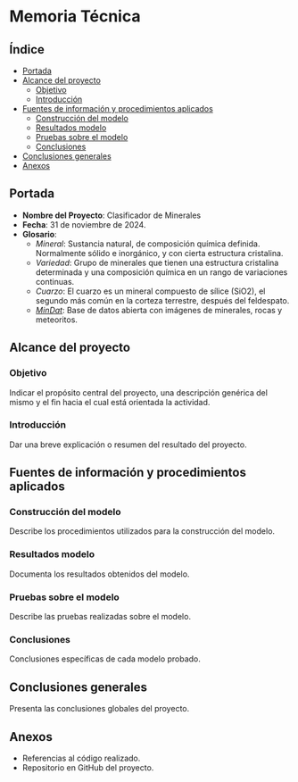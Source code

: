 # Memoria Técnica

## Índice
- [Portada](#portada)
- [Alcance del proyecto](#alcance-del-proyecto)
  - [Objetivo](#objetivo)
  - [Introducción](#introducción)
- [Fuentes de información y procedimientos aplicados](#fuentes-de-información-y-procedimientos-aplicados)
  - [Construcción del modelo](#construcción-del-modelo)
  - [Resultados modelo](#resultados-modelo)
  - [Pruebas sobre el modelo](#pruebas-sobre-el-modelo)
  - [Conclusiones](#conclusiones)
- [Conclusiones generales](#conclusiones-generales)
- [Anexos](#anexos)

## Portada
- **Nombre del Proyecto**: Clasificador de Minerales
- **Fecha**: 31 de noviembre de 2024.
- **Glosario**: 
  - *Mineral*: Sustancia natural, de composición química definida. Normalmente sólido e inorgánico, y con cierta estructura cristalina.
  - *Variedad*: Grupo de minerales que tienen una estructura cristalina determinada y una composición química en un rango de variaciones continuas.
  - *Cuarzo*: El cuarzo es un mineral compuesto de sílice (SiO2), el segundo más común en la corteza terrestre, después del feldespato.
  - *[MinDat](https://www.mindat.org/)*: Base de datos abierta con imágenes de minerales, rocas y meteoritos.
## Alcance del proyecto

### Objetivo
Indicar el propósito central del proyecto, una descripción genérica del mismo y el fin hacia el cual está orientada la actividad.

### Introducción
Dar una breve explicación o resumen del resultado del proyecto.

## Fuentes de información y procedimientos aplicados

### Construcción del modelo
Describe los procedimientos utilizados para la construcción del modelo.

### Resultados modelo
Documenta los resultados obtenidos del modelo.

### Pruebas sobre el modelo
Describe las pruebas realizadas sobre el modelo.

### Conclusiones
Conclusiones específicas de cada modelo probado.

## Conclusiones generales
Presenta las conclusiones globales del proyecto.

## Anexos
- Referencias al código realizado.
- Repositorio en GitHub del proyecto.
